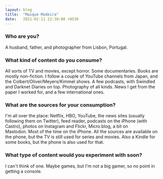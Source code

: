 ```yaml
---
layout: blog
title:  "Maique Madeira"
date:   2021-02-11 22:30:00 +0530
---
```

### Who are you?
A husband, father, and photographer from Lisbon, Portugal.

### What kind of content do you consume?
All sorts of TV and movies, except horror. Some documentaries. Books are mostly non-fiction. I follow a couple of YouTube channels from Japan, and the Colbert/Oliver/Meyers/Kimmel shows. A few podcasts, with Swindled and Darknet Diaries on top. Photography of all kinds. News I get from the paper I worked for, and a few international ones.

### What are the sources for your consumption?
I'm all over the place: Netflix, HBO, YouTube, the news sites (usually following them on Twitter), feed reader, podcasts on the iPhone (with Castro), photos on Instagram and Flickr, Micro.blog, a bit on Mastodon. Most of the time on the iPhone. All the sources are available on the phone, but the TV is still used for series and movies. Also a Kindle for some books, but the phone is also used for that. 

### What type of content would you experiment with soon?
I can't think of one. Maybe games, but I'm not a big gamer, so no point in getting a console.